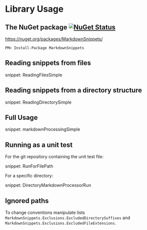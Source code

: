 # Library Usage


## The NuGet package [![NuGet Status](http://img.shields.io/nuget/v/MarkdownSnippets.svg)](https://www.nuget.org/packages/MarkdownSnippets/)

https://nuget.org/packages/MarkdownSnippets/

    PM> Install-Package MarkdownSnippets


## Reading snippets from files

snippet: ReadingFilesSimple


## Reading snippets from a directory structure

snippet: ReadingDirectorySimple


## Full Usage

snippet: markdownProcessingSimple


## Running as a unit test

For the git repository containing the unit test file:

snippet: RunForFilePath

For a specific directory:

snippet: DirectoryMarkdownProcessorRun


## Ignored paths

To change conventions manipulate lists `MarkdownSnippets.Exclusions.ExcludedDirectorySuffixes` and `MarkdownSnippets.Exclusions.ExcludedFileExtensions`.